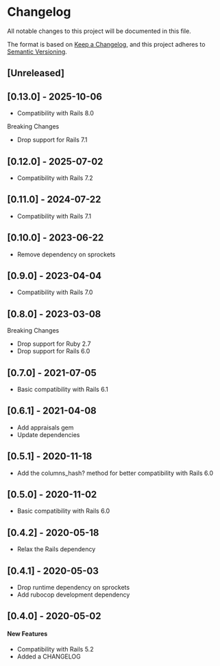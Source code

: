 # Changelog
All notable changes to this project will be documented in this file.

The format is based on [Keep a Changelog](https://keepachangelog.com/en/1.0.0/),
and this project adheres to [Semantic Versioning](https://semver.org/spec/v2.0.0.html).

## [Unreleased]

## [0.13.0] - 2025-10-06

- Compatibility with Rails 8.0

Breaking Changes

- Drop support for Rails 7.1

## [0.12.0] - 2025-07-02

- Compatibility with Rails 7.2

## [0.11.0] - 2024-07-22

- Compatibility with Rails 7.1

## [0.10.0] - 2023-06-22

- Remove dependency on sprockets

## [0.9.0] - 2023-04-04

- Compatibility with Rails 7.0

## [0.8.0] - 2023-03-08

Breaking Changes

- Drop support for Ruby 2.7
- Drop support for Rails 6.0

## [0.7.0] - 2021-07-05

- Basic compatibility with Rails 6.1

## [0.6.1] - 2021-04-08

- Add appraisals gem
- Update dependencies

## [0.5.1] - 2020-11-18

- Add the columns_hash? method for better compatibility with Rails 6.0

## [0.5.0] - 2020-11-02

- Basic compatibility with Rails 6.0

## [0.4.2] - 2020-05-18

- Relax the Rails dependency

## [0.4.1] - 2020-05-03

- Drop runtime dependency on sprockets
- Add rubocop development dependency

## [0.4.0] - 2020-05-02

#### New Features

- Compatibility with Rails 5.2
- Added a CHANGELOG
